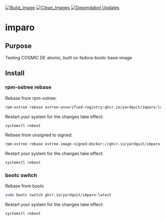 [![Build_Image](https://github.com/YardQuit/imparo/actions/workflows/build.yml/badge.svg)](https://github.com/YardQuit/imparo/actions/workflows/build.yml)
[![Clean_Images](https://github.com/YardQuit/imparo/actions/workflows/cleanup.yml/badge.svg)](https://github.com/YardQuit/imparo/actions/workflows/cleanup.yml)
[![Dependabot Updates](https://github.com/YardQuit/imparo/actions/workflows/dependabot/dependabot-updates/badge.svg)](https://github.com/YardQuit/imparo/actions/workflows/dependabot/dependabot-updates)

# imparo

## Purpose

Testing COSMIC DE atomic, built on fedora-bootc base-image

## Install
### rpm-ostree rebase
Rebase from rpm-ostree:
```bash
rpm-ostree rebase ostree-unverified-registry:ghcr.io/yardquit/imparo:latest
```
Restart your system for the changes take effect:
```bash
systemctl reboot
```
Rebase from unsigned to signed:
```bash
rpm-ostree rebase ostree-image-signed:docker://ghcr.io/yardquit/imparo:latest
```
Restart your system for the changes take effect:
```bash
systemctl reboot
```

### bootc switch
Rebase from bootc
```bash
sudo bootc switch ghcr.io/yardquit/imparo:latest
```

Restart your system for the changes take effect:
```bash
systemctl reboot
```
